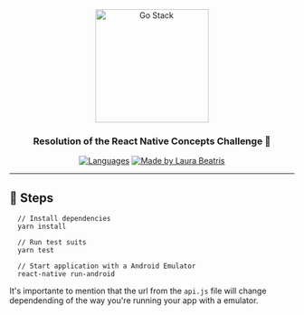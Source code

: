 <div align="center">
  <a href="https://rocketseat.com.br/gostack">
    <img alt="Go Stack" title="Go Stack" src="https://camo.githubusercontent.com/d25397e9df01fe7882dcc1cbc96bdf052ffd7d0c/68747470733a2f2f73746f726167652e676f6f676c65617069732e636f6d2f676f6c64656e2d77696e642f626f6f7463616d702d676f737461636b2f6865616465722d6465736166696f732e706e67" height="200px" />
  </a>
</div>

<div align="center">
  <h3>Resolution of the React Native Concepts Challenge 🚀</h3>
    <a href="#steps"><img src="https://img.shields.io/github/languages/count/LauraBeatris/gostack?color=rgb%2817%2C%2017%2C%2022%29&logoColor=%23fff" alt="Languages"></a>
    <a href="https://github.com/LauraBeatris"><img src="https://img.shields.io/badge/made%20by-Laura%20Beatris-rgb(17%2C%2017%2C%2022)" alt="Made by Laura Beatris"></a>
</div>

<hr />

## :running: Steps 
```
  // Install dependencies 
  yarn install 
  
  // Run test suits 
  yarn test 
  
  // Start application with a Android Emulator 
  react-native run-android 
```
It's importante to mention that the url from the ```api.js``` file will change dependending of the way you're running your app with a emulator. 
